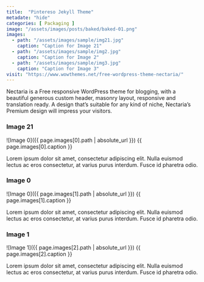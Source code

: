 ```yaml
---
title:  "Pintereso Jekyll Theme"
metadate: "hide"
categories: [ Packaging ]
image: "/assets/images/posts/baked/baked-01.png"
images:
  - path: "/assets/images/sample/img21.jpg"
    caption: "Caption for Image 21"
  - path: "/assets/images/sample/img2.jpg"
    caption: "Caption for Image 2"
  - path: "/assets/images/sample/img3.jpg"
    caption: "Caption for Image 3"
visit: "https://www.wowthemes.net/free-wordpress-theme-nectaria/"
---
```

Nectaria is a Free responsive WordPress theme for blogging, with a beautiful generous custom header, masonry layout, responsive and translation ready. A design that’s suitable for any kind of niche, Nectaria’s Premium design will impress your visitors.

### Image 21
![Image 0]({{ page.images[0].path | absolute_url }})
{{ page.images[0].caption }}

Lorem ipsum dolor sit amet, consectetur adipiscing elit. Nulla euismod lectus ac eros consectetur, at varius purus interdum. Fusce id pharetra odio.


### Image 0
![Image 0]({{ page.images[1].path | absolute_url }})
{{ page.images[1].caption }}

Lorem ipsum dolor sit amet, consectetur adipiscing elit. Nulla euismod lectus ac eros consectetur, at varius purus interdum. Fusce id pharetra odio.

### Image 1
![Image 1]({{ page.images[2].path | absolute_url }})
{{ page.images[2].caption }}

Lorem ipsum dolor sit amet, consectetur adipiscing elit. Nulla euismod lectus ac eros consectetur, at varius purus interdum. Fusce id pharetra odio.